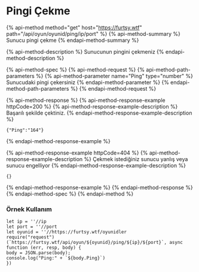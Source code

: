 # Pingi Çekme

{% api-method method="get" host="https://furtsy.wtf" path="/api/oyun/oyunid/ping/ip/port" %}
{% api-method-summary %}
Sunucu pingi çekme
{% endapi-method-summary %}

{% api-method-description %}
Sunucunun pingini çekmeniz
{% endapi-method-description %}

{% api-method-spec %}
{% api-method-request %}
{% api-method-path-parameters %}
{% api-method-parameter name="Ping" type="number" %}
Sunucudaki pingi çekersiniz
{% endapi-method-parameter %}
{% endapi-method-path-parameters %}
{% endapi-method-request %}

{% api-method-response %}
{% api-method-response-example httpCode=200 %}
{% api-method-response-example-description %}
Başarılı şekilde çektiniz.
{% endapi-method-response-example-description %}

```
{"Ping":"164"}
```
{% endapi-method-response-example %}

{% api-method-response-example httpCode=404 %}
{% api-method-response-example-description %}
Çekmek istediğiniz sunucu yanlış veya sunucu engelliyor
{% endapi-method-response-example-description %}

```
{}
```
{% endapi-method-response-example %}
{% endapi-method-response %}
{% endapi-method-spec %}
{% endapi-method %}

### Örnek Kullanım

```text
let ip = ''//ip 
let port = ''//port 
let oyunid = ''//https://furtsy.wtf/oyunidler
require("request")(`https://furtsy.wtf/api/oyun/${oyunid}/ping/${ip}/${port}`, async function (err, resp, body) { 
body = JSON.parse(body); 
console.log("Ping:" + `${body.Ping}`) 
}) 
```




